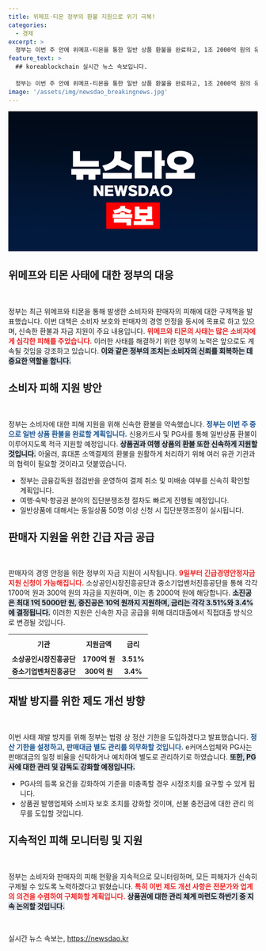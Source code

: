 ```yaml
---
title: 위메프·티몬 정부의 환불 지원으로 위기 극복!
categories:
  - 경제
excerpt: >
  정부는 이번 주 안에 위메프·티몬을 통한 일반 상품 환불을 완료하고, 1조 2000억 원의 유동성을 판매사에 지원한다고 발표했다. 또한, 재발 방지를 위해 e커머스업체와 PG사에 대한 정산기한 도입과 소비자 보호 강화를 추진할 계획이다.
feature_text: >
  ## koreablockchain 실시간 뉴스 속보입니다.

  정부는 이번 주 안에 위메프·티몬을 통한 일반 상품 환불을 완료하고, 1조 2000억 원의 유동성을 판매사에 지원한다고 발표했다. 또한, 재발 방지를 위해 e커머스업체와 PG사에 대한 정산기한 도입과 소비자 보호 강화를 추진할 계획이다.
image: '/assets/img/newsdao_breakingnews.jpg'
---
```


<p><img src="/assets/img/newsdao_breakingnews.jpg" alt="koreablockchain 속보" /></p>

<h2 data-ke-size="size26">위메프와 티몬 사태에 대한 정부의 대응</h2>

<p data-ke-size="size16">&nbsp;</p>

<p>정부는 최근 위메프와 티몬을 통해 발생한 소비자와 판매자의 피해에 대한 구제책을 발표했습니다. 이번 대책은 소비자 보호와 판매자의 경영 안정을 동시에 목표로 하고 있으며, 신속한 환불과 자금 지원이 주요 내용입니다. <b><span style="color: #ee2323;">위메프와 티몬의 사태는 많은 소비자에게 심각한 피해를 주었습니다.</span></b> 이러한 사태를 해결하기 위한 정부의 노력은 앞으로도 계속될 것임을 강조하고 있습니다. <b><span style="background-color: #21538527;">이와 같은 정부의 조치는 소비자의 신뢰를 회복하는 데 중요한 역할을 합니다.</span></b> </p>

<h2 data-ke-size="size26">소비자 피해 지원 방안</h2>

<p data-ke-size="size16">&nbsp;</p>

<p>정부는 소비자에 대한 피해 지원을 위해 신속한 환불을 약속했습니다. <b><span style="color: #1a5490;">정부는 이번 주 중으로 일반 상품 환불을 완료할 계획입니다.</span></b> 신용카드사 및 PG사를 통해 일반상품 환불이 이루어지도록 적극 지원할 예정입니다. <b><span style="background-color: #21538527;">상품권과 여행 상품의 환불 또한 신속하게 지원할 것입니다.</span></b> 아울러, 휴대폰 소액결제의 환불을 원활하게 처리하기 위해 여러 유관 기관과의 협력이 필요할 것이라고 덧붙였습니다. </p>

<ul>
<li>정부는 금융감독원 점검반을 운영하여 결제 취소 및 미배송 여부를 신속히 확인할 계획입니다.</li>
<li>여행·숙박·항공권 분야의 집단분쟁조정 절차도 빠르게 진행될 예정입니다.</li>
<li>일반상품에 대해서는 동일상품 50명 이상 신청 시 집단분쟁조정이 실시됩니다.</li>
</ul>

<h2 data-ke-size="size26">판매자 지원을 위한 긴급 자금 공급</h2>

<p data-ke-size="size16">&nbsp;</p>

<p>판매자의 경영 안정을 위한 정부의 자금 지원이 시작됩니다. <b><span style="color: #ee2323;">9일부터 긴급경영안정자금 지원 신청이 가능해집니다.</span></b> 소상공인시장진흥공단과 중소기업벤처진흥공단을 통해 각각 1700억 원과 300억 원의 자금을 지원하며, 이는 총 2000억 원에 해당합니다. <b><span style="background-color: #21538527;">소진공은 최대 1억 5000만 원, 중진공은 10억 원까지 지원하며, 금리는 각각 3.51%와 3.4%에 결정됩니다.</span></b> 이러한 지원은 신속한 자금 공급을 위해 대리대출에서 직접대출 방식으로 변경될 것입니다. </p>

<table>
<tr>
<th style="text-align: center; height: 30px;"><b>기관</b></th>
<th style="text-align: center;"><b>지원금액</b></th>
<th style="text-align: center;"><b>금리</b></th>
</tr>
<tr>
<td style="text-align: center; height: 17px;"><b>소상공인시장진흥공단</b></td>
<td style="text-align: center; height: 17px;"><b>1700억 원</b></td>
<td style="text-align: center; height: 17px;"><b>3.51%</b></td>
</tr>
<tr>
<td style="text-align: center; height: 17px;"><b>중소기업벤처진흥공단</b></td>
<td style="text-align: center; height: 17px;"><b>300억 원</b></td>
<td style="text-align: center; height: 17px;"><b>3.4%</b></td>
</tr>
</table>

<h2 data-ke-size="size26">재발 방지를 위한 제도 개선 방향</h2>

<p data-ke-size="size16">&nbsp;</p>

<p>이번 사태 재발 방지를 위해 정부는 법령 상 정산 기한을 도입하겠다고 발표했습니다. <b><span style="color: #1a5490;">정산 기한을 설정하고, 판매대금 별도 관리를 의무화할 것입니다.</span></b> e커머스업체와 PG사는 판매대금의 일정 비율을 신탁하거나 예치하여 별도로 관리하기로 하였습니다. <b><span style="background-color: #21538527;">또한, PG사에 대한 관리 및 감독도 강화할 예정입니다.</span></b> </p>

<ul>
<li>PG사의 등록 요건을 강화하여 기준을 미충족할 경우 시정조치를 요구할 수 있게 됩니다.</li>
<li>상품권 발행업체와 소비자 보호 조치를 강화할 것이며, 선불 충전금에 대한 관리 의무를 도입할 것입니다.</li>
</ul>

<h2 data-ke-size="size26">지속적인 피해 모니터링 및 지원</h2>

<p data-ke-size="size16">&nbsp;</p>

<p>정부는 소비자와 판매자의 피해 현황을 지속적으로 모니터링하며, 모든 피해자가 신속히 구제될 수 있도록 노력하겠다고 밝혔습니다. <b><span style="color: #ee2323;">특히 이번 제도 개선 사항은 전문가와 업계의 의견을 수렴하여 구체화할 계획입니다.</span></b> <b><span style="background-color: #21538527;">상품권에 대한 관리 체계 마련도 하반기 중 지속 논의할 것입니다.</span></b> </p>

<p data-ke-size="size16">&nbsp;</p>
실시간 뉴스 속보는, <a href="https://newsdao.kr" rel="dofollow">https://newsdao.kr</a>


